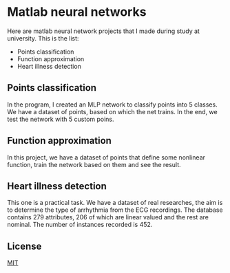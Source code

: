 # Matlab neural networks

Here are matlab neural network projects that I made during study at university.
This is the list:
- Points classification
- Function approximation
- Heart illness detection

## Points classification
In the program, I created an MLP network to classify points into 5 classes. We have a dataset of points, based on which the net trains. In the end, we test the network with 5 custom poins.

## Function approximation
In this project, we have a dataset of points that define some nonlinear function, train the network based on them and see the result.

## Heart illness detection
This one is a practical task. We have a dataset of real researches, the aim is to determine the type of arrhythmia from the ECG recordings. The database contains 279 attributes, 206 of which are linear valued and the rest are nominal. The number of instances recorded is 452.

## License
[MIT](https://choosealicense.com/licenses/mit/)
